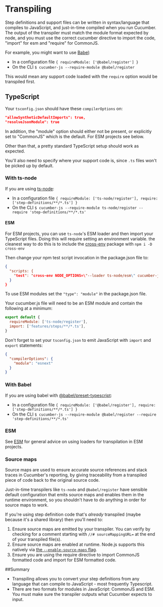 # Transpiling

Step definitions and support files can be written in syntax/language that compiles to JavaScript, and just-in-time compiled when you run Cucumber. The output of the transpiler must match the module format expected by node, and you must use the correct cucumber directive to import the code, "import" for esm and "require" for CommonJS.

For example, you might want to use [Babel](https://babeljs.io/):

- In a configuration file `{ requireModule: ['@babel/register'] }`
- On the CLI `$ cucumber-js --require-module @babel/register`

This would mean any support code loaded with the `require` option would be transpiled first.

## TypeScript

Your `tsconfig.json` should have these `compilerOptions` on:

```json
"allowSyntheticDefaultImports": true,
"resolveJsonModule": true
```

In addition, the "module" option should either not be present, or explicitly set to "CommonJS" which is the default.  For ESM projects see below.

Other than that, a pretty standard TypeScript setup should work as expected.

You'll also need to specify where your support code is, since `.ts` files won't be picked up by default.

### With ts-node

If you are using [ts-node](https://github.com/TypeStrong/ts-node):

- In a configuration file `{ requireModule: ['ts-node/register'], require: ['step-definitions/**/*.ts'] }`
- On the CLI `$ cucumber-js --require-module ts-node/register --require 'step-definitions/**/*.ts'`

#### ESM

For ESM projects, you can use `ts-node`'s ESM loader and then import your TypeScript files. Doing this will require setting an environment variable. the cleanest way to do this is to include the [cross-env](https://www.npmjs.com/package/cross-env) package with `npm i -D cross-env`

Then change your npm test script invocation in the package.json file to:

```json
{
  "scripts: {
    "test": "cross-env NODE_OPTIONS=\"--loader ts-node/esm\" cucumber-js"
  }
}
```

To use ESM modules set the `"type": "module"` in the package.json file.

Your cucumber.js file will need to be an ESM module and contain the following at a minimum:

```javascript
export default {
  requireModule: ['ts-node/register'], 
  import: ['features/steps/**/*.ts'],
}
```

Don't forget to set your `tsconfig.json` to emit JavaScript with `import` and `export` statements:

```json
{
  "compilerOptions": {
    "module": "esnext"
  }
}
```

### With Babel

If you are using babel with [@babel/preset-typescript](https://babeljs.io/docs/en/babel-preset-typescript):

- In a configuration file `{ requireModule: ['@babel/register'], require: ['step-definitions/**/*.ts'] }`
- On the CLI `$ cucumber-js --require-module @babel/register --require 'step-definitions/**/*.ts'`

### ESM

See [ESM](./esm.md) for general advice on using loaders for transpilation in ESM projects.

### Source maps

Source maps are used to ensure accurate source references and stack traces in Cucumber's reporting, by giving traceability from a transpiled piece of code back to the original source code.

Just-in-time transpilers like `ts-node` and `@babel/register` have sensible default configuration that emits source maps and enables them in the runtime environment, so you shouldn't have to do anything in order for source maps to work.

If you're using step definition code that's _already_ transpiled (maybe because it's a shared library) then you'll need to:

1. Ensure source maps are emitted by your transpiler. You can verify by checking for a comment starting with `//# sourceMappingURL=` at the end of your transpiled file(s).
2. Ensure source maps are enabled at runtime. Node.js supports this natively via [the `--enable-source-maps` flag](https://nodejs.org/docs/latest/api/cli.html#--enable-source-maps).
3. Ensure you are using the require directive to import CommonJS formatted code and import for ESM formatted code.

##Summary
- Transpiling allows you to convert your step definitions from any language that can compile to JavaScript - most frequently Typescript.
- There are two formats for modules in JavaScript: CommonJS and ESM. You must make sure the transpiler outputs what Cucumber expects to input.

